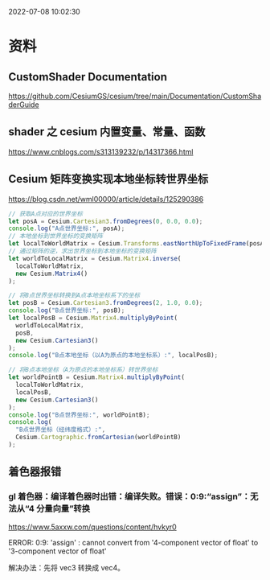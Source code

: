2022-07-08 10:02:30

# 资料

## CustomShader Documentation

https://github.com/CesiumGS/cesium/tree/main/Documentation/CustomShaderGuide

## shader 之 cesium 内置变量、常量、函数

https://www.cnblogs.com/s313139232/p/14317366.html

## Cesium 矩阵变换实现本地坐标转世界坐标

https://blog.csdn.net/wml00000/article/details/125290386

```js
// 获取A点对应的世界坐标
let posA = Cesium.Cartesian3.fromDegrees(0, 0.0, 0.0);
console.log("A点世界坐标:", posA);
// 本地坐标到世界坐标的变换矩阵
let localToWorldMatrix = Cesium.Transforms.eastNorthUpToFixedFrame(posA);
// 通过矩阵的逆，求出世界坐标到本地坐标的变换矩阵
let worldToLocalMatrix = Cesium.Matrix4.inverse(
  localToWorldMatrix,
  new Cesium.Matrix4()
);

// 将B点世界坐标转换到A点本地坐标系下的坐标
let posB = Cesium.Cartesian3.fromDegrees(2, 1.0, 0.0);
console.log("B点世界坐标:", posB);
let localPosB = Cesium.Matrix4.multiplyByPoint(
  worldToLocalMatrix,
  posB,
  new Cesium.Cartesian3()
);
console.log("B点本地坐标（以A为原点的本地坐标系）:", localPosB);

// 将B点本地坐标（A为原点的本地坐标系）转世界坐标
let worldPointB = Cesium.Matrix4.multiplyByPoint(
  localToWorldMatrix,
  localPosB,
  new Cesium.Cartesian3()
);
console.log("B点世界坐标:", worldPointB);
console.log(
  "B点世界坐标（经纬度格式）:",
  Cesium.Cartographic.fromCartesian(worldPointB)
);
```

## 着色器报错

### gl 着色器：编译着色器时出错：编译失败。错误：0:9:“assign”：无法从“4 分量向量”转换

https://www.5axxw.com/questions/content/hvkyr0

ERROR: 0:9: 'assign' : cannot convert from '4-component vector of float' to '3-component vector of float'

解决办法：先将 vec3 转换成 vec4。
